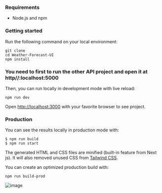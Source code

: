 ### Requirements

- Node.js and npm

### Getting started

Run the following command on your local environment:

```
git clone 
cd Weather-Forecast-UI
npm install
```

### You need to first to run the other API project and open it at http//:localhost:5000

Then, you can run locally in development mode with live reload:

```
npm run dev 
```

Open <http://localhost:3000> with your favorite browser to see project.


### Production

You can see the results locally in production mode with:

```
$ npm run build  
$ npm run start
```

The generated HTML and CSS files are minified (built-in feature from Next js). It will also removed unused CSS from [Tailwind CSS](https://tailwindcss.com).

You can create an optimized production build with:

```
npm run build-prod
```

![image](https://user-images.githubusercontent.com/615849/148955273-350f1a0f-905b-4152-b04f-65435dcfbaa2.png)
